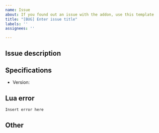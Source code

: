 ```yaml
---
name: Issue
about: If you found out an issue with the addon, use this template
title: "[BUG] Enter issue title"
labels: ''
assignees: ''

---
```


## Issue description

## Specifications

  - Version:

## Lua error
```
Insert error here
```

## Other
